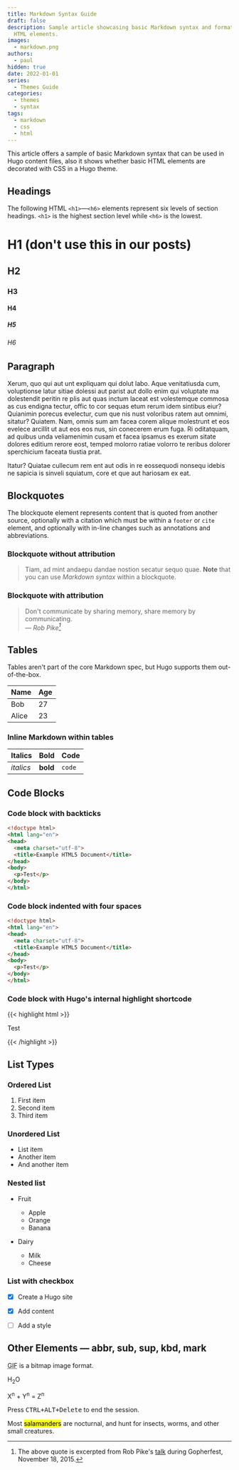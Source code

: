 ```yaml
---
title: Markdown Syntax Guide
draft: false
description: Sample article showcasing basic Markdown syntax and formatting for
  HTML elements.
images:
  - markdown.png
authors:
  - paul
hidden: true
date: 2022-01-01
series:
  - Themes Guide
categories:
  - themes
  - syntax
tags:
  - markdown
  - css
  - html
---
```

This article offers a sample of basic Markdown syntax that can be
used in Hugo content files, also it shows whether basic HTML elements
are decorated with CSS in a Hugo theme.

<!--more-->
<!-- markdownlint-disable -->

## Headings

The following HTML `<h1>`—`<h6>` elements represent six levels of
section headings. `<h1>` is the highest section level while `<h6>`
is the lowest.

# H1 (don't use this in our posts)

## H2

### H3

#### H4

##### H5

###### H6

## Paragraph

Xerum, quo qui aut unt expliquam qui dolut labo. Aque venitatiusda
cum, voluptionse latur sitiae dolessi aut parist aut dollo enim qui
voluptate ma dolestendit peritin re plis aut quas inctum laceat est
volestemque commosa as cus endigna tectur, offic to cor sequas etum
rerum idem sintibus eiur? Quianimin porecus evelectur, cum que nis
nust voloribus ratem aut omnimi, sitatur? Quiatem. Nam, omnis sum
am facea corem alique molestrunt et eos evelece arcillit ut aut eos
eos nus, sin conecerem erum fuga. Ri oditatquam, ad quibus unda
veliamenimin cusam et facea ipsamus es exerum sitate dolores editium
rerore eost, temped molorro ratiae volorro te reribus dolorer
sperchicium faceata tiustia prat.

Itatur? Quiatae cullecum rem ent aut odis in re eossequodi nonsequ
idebis ne sapicia is sinveli squiatum, core et que aut hariosam ex
eat.

## Blockquotes

The blockquote element represents content that is quoted from another
source, optionally with a citation which must be within a `footer`
or `cite` element, and optionally with in-line changes such as
annotations and abbreviations.

### Blockquote without attribution

> Tiam, ad mint andaepu dandae nostion secatur sequo quae.
> **Note** that you can use *Markdown syntax* within a blockquote.

### Blockquote with attribution

> Don't communicate by sharing memory, share memory by communicating.<br>
> — <cite>Rob Pike[^1]</cite>

[^1]: The above quote is excerpted from Rob Pike's [talk](https://www.youtube.com/watch?v=PAAkCSZUG1c) during Gopherfest, November 18, 2015.

## Tables

Tables aren't part of the core Markdown spec, but Hugo supports
them out-of-the-box.

| Name  | Age |
| ----- | --- |
| Bob   | 27  |
| Alice | 23  |

### Inline Markdown within tables

| Italics   | Bold     | Code   |
| --------- | -------- | ------ |
| *italics* | **bold** | `code` |

## Code Blocks

### Code block with backticks

```html
<!doctype html>
<html lang="en">
<head>
  <meta charset="utf-8">
  <title>Example HTML5 Document</title>
</head>
<body>
  <p>Test</p>
</body>
</html>
```

### Code block indented with four spaces

```html
<!doctype html>
<html lang="en">
<head>
  <meta charset="utf-8">
  <title>Example HTML5 Document</title>
</head>
<body>
  <p>Test</p>
</body>
</html>
```

### Code block with Hugo's internal highlight shortcode

{{< highlight html >}}

<!doctype html>

<html lang="en">
<head>
  <meta charset="utf-8">
  <title>Example HTML5 Document</title>
</head>
<body>
  <p>Test</p>
</body>
</html>
{{< /highlight >}}

## List Types

### Ordered List

1. First item
2. Second item
3. Third item

### Unordered List

* List item
* Another item
* And another item

### Nested list

* Fruit

  * Apple
  * Orange
  * Banana
* Dairy

  * Milk
  * Cheese

### List with checkbox

- [x] Create a Hugo site

- [x] Add content

- [ ] Add a style

## Other Elements — abbr, sub, sup, kbd, mark

<abbr title="Graphics Interchange Format">GIF</abbr> is a bitmap image format.

H<sub>2</sub>O

X<sup>n</sup> + Y<sup>n</sup> = Z<sup>n</sup>

Press <kbd><kbd>CTRL</kbd>+<kbd>ALT</kbd>+<kbd>Delete</kbd></kbd> to end the session.

Most <mark>salamanders</mark> are nocturnal, and hunt for insects, worms, and other small creatures.
